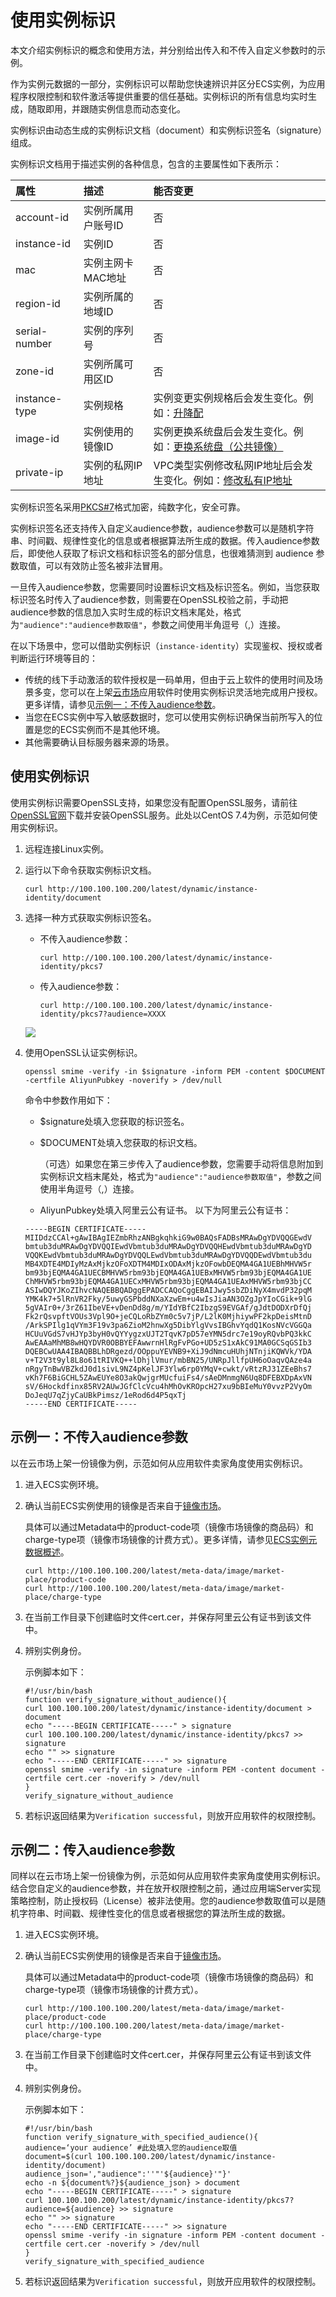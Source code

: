 # 使用实例标识

本文介绍实例标识的概念和使用方法，并分别给出传入和不传入自定义参数时的示例。

作为实例元数据的一部分，实例标识可以帮助您快速辨识并区分ECS实例，为应用程序权限控制和软件激活等提供重要的信任基础。实例标识的所有信息均实时生成，随取即用，并跟随实例信息而动态变化。

实例标识由动态生成的实例标识文档（document）和实例标识签名（signature）组成。

实例标识文档用于描述实例的各种信息，包含的主要属性如下表所示：

|属性|描述|能否变更|
|:-|:-|:---|
|account-id|实例所属用户账号ID|否|
|instance-id|实例ID|否|
|mac|实例主网卡MAC地址|否|
|region-id|实例所属的地域ID|否|
|serial-number|实例的序列号|否|
|zone-id|实例所属可用区ID|否|
|instance-type|实例规格|实例变更实例规格后会发生变化。例如：[升降配](/cn.zh-CN/实例/升降配实例/升降配方式概述.md) |
|image-id|实例使用的镜像ID|实例更换系统盘后会发生变化。例如：[更换系统盘（公共镜像）](/cn.zh-CN/块存储/云盘基础操作/更换系统盘/更换系统盘（公共镜像）.md) |
|private-ip|实例的私网IP地址|VPC类型实例修改私网IP地址后会发生变化。例如：[修改私有IP地址](/cn.zh-CN/网络/修改IPv4地址/修改私有IP地址.md) |

实例标识签名采用[PKCS\#7](https://tools.ietf.org/html/rfc2315)格式加密，纯数字化，安全可靠。

实例标识签名还支持传入自定义audience参数，audience参数可以是随机字符串、时间戳、规律性变化的信息或者根据算法所生成的数据。传入audience参数后，即使他人获取了标识文档和标识签名的部分信息，也很难猜测到 audience 参数取值，可以有效防止签名被非法冒用。

一旦传入audience参数，您需要同时设置标识文档及标识签名。例如，当您获取标识签名时传入了audience参数，则需要在OpenSSL校验之前，手动把audience参数的信息加入实时生成的标识文档末尾处，格式为`"audience":"audience参数取值"`，参数之间使用半角逗号（,）连接。

在以下场景中，您可以借助实例标识（`instance-identity`）实现鉴权、授权或者判断运行环境等目的：

-   传统的线下手动激活的软件授权是一码单用，但由于云上软件的使用时间及场景多变，您可以在上架[云市场](https://market.aliyun.com/)应用软件时使用实例标识灵活地完成用户授权。更多详情，请参见[示例一：不传入audience参数](#section_9ke_h6k_kfi)。
-   当您在ECS实例中写入敏感数据时，您可以使用实例标识确保当前所写入的位置是您的ECS实例而不是其他环境。
-   其他需要确认目标服务器来源的场景。

## 使用实例标识

使用实例标识需要OpenSSL支持，如果您没有配置OpenSSL服务，请前往[OpenSSL官网](https://www.openssl.org/source)下载并安装OpenSSL服务。此处以CentOS 7.4为例，示范如何使用实例标识。

1.  远程连接Linux实例。

2.  运行以下命令获取实例标识文档。

    ```
    curl http://100.100.100.200/latest/dynamic/instance-identity/document
    ```

3.  选择一种方式获取实例标识签名。

    -   不传入audience参数：

        ```
        curl http://100.100.100.200/latest/dynamic/instance-identity/pkcs7
        ```

    -   传入audience参数：

        ```
        curl http://100.100.100.200/latest/dynamic/instance-identity/pkcs7?audience=XXXX
        ```

    ![](https://static-aliyun-doc.oss-accelerate.aliyuncs.com/assets/img/zh-CN/3214359951/p5497.png)

4.  使用OpenSSL认证实例标识。

    ```
    openssl smime -verify -in $signature -inform PEM -content $DOCUMENT -certfile AliyunPubkey -noverify > /dev/null
    ```

    命令中参数作用如下：

    -   $signature处填入您获取的标识签名。
    -   $DOCUMENT处填入您获取的标识文档。

        （可选）如果您在第三步传入了audience参数，您需要手动将信息附加到实例标识文档末尾处，格式为`"audience":"audience参数取值"`，参数之间使用半角逗号（,）连接。

    -   AliyunPubkey处填入阿里云公有证书。
    以下为阿里云公有证书：

    ```
    -----BEGIN CERTIFICATE-----
    MIIDdzCCAl+gAwIBAgIEZmbRhzANBgkqhkiG9w0BAQsFADBsMRAwDgYDVQQGEwdV
    bmtub3duMRAwDgYDVQQIEwdVbmtub3duMRAwDgYDVQQHEwdVbmtub3duMRAwDgYD
    VQQKEwdVbmtub3duMRAwDgYDVQQLEwdVbmtub3duMRAwDgYDVQQDEwdVbmtub3du
    MB4XDTE4MDIyMzAxMjkzOFoXDTM4MDIxODAxMjkzOFowbDEQMA4GA1UEBhMHVW5r
    bm93bjEQMA4GA1UECBMHVW5rbm93bjEQMA4GA1UEBxMHVW5rbm93bjEQMA4GA1UE
    ChMHVW5rbm93bjEQMA4GA1UECxMHVW5rbm93bjEQMA4GA1UEAxMHVW5rbm93bjCC
    ASIwDQYJKoZIhvcNAQEBBQADggEPADCCAQoCggEBAIJwy5sbZDiNyX4mvdP32pqM
    YMK4k7+5lRnVR2Fky/5uwyGSPbddNXaXzwEm+u4wIsJiaAN3OZgJpYIoCGik+9lG
    5gVAIr0+/3rZ61IbeVE+vDenDd8g/m/YIdYBfC2IbzgS9EVGAf/gJdtDODXrDfQj
    Fk2rQsvpftVOUs3Vpl9O+jeCQLoRbZYm0c5v7jP/L2lK0MjhiywPF2kpDeisMtnD
    /ArkSPIlg1qVYm3F19v3pa6ZioM2hnwXg5DibYlgVvsIBGhvYqdQ1KosNVcVGGQa
    HCUuVGdS7vHJYp3byH0vQYYygzxUJT2TqvK7pD57eYMN5drc7e19oyRQvbPQ3kkC
    AwEAAaMhMB8wHQYDVR0OBBYEFAwwrnHlRgFvPGo+UD5zS1xAkC91MA0GCSqGSIb3
    DQEBCwUAA4IBAQBBLhDRgezd/OOppuYEVNB9+XiJ9dNmcuHUhjNTnjiKQWVk/YDA
    v+T2V3t9yl8L8o61tRIVKQ++lDhjlVmur/mbBN25/UNRpJllfpUH6oOaqvQAze4a
    nRgyTnBwVBZkdJ0d1sivL9NZ4pKelJF3Ylw6rp0YMqV+cwkt/vRtzRJ31ZEeBhs7
    vKh7F6BiGCHL5ZAwEUYe8O3akQwjgrMUcfuiFs4/sAeDMnmgN6Uq8DFEBXDpAxVN
    sV/6Hockdfinx85RV2AUwJGfClcVcu4hMhOvKROpcH27xu9bBIeMuY0vvzP2VyOm
    DoJeqU7qZjyCaUBkPimsz/1eRod6d4P5qxTj
    -----END CERTIFICATE-----
    ```


## 示例一：不传入audience参数

以在云市场上架一份镜像为例，示范如何从应用软件卖家角度使用实例标识。

1.  进入ECS实例环境。

2.  确认当前ECS实例使用的镜像是否来自于[镜像市场](https://market.aliyun.com/products/53448001)。

    具体可以通过Metadata中的product-code项（镜像市场镜像的商品码）和charge-type项（镜像市场镜像的计费方式）。更多详情，请参见[ECS实例元数据概述](/cn.zh-CN/实例/管理实例/使用实例元数据/ECS实例元数据概述.md)。

    ```
    curl http://100.100.100.200/latest/meta-data/image/market-place/product-code
    curl http://100.100.100.200/latest/meta-data/image/market-place/charge-type
    ```

3.  在当前工作目录下创建临时文件cert.cer，并保存阿里云公有证书到该文件中。

4.  辨别实例身份。

    示例脚本如下：

    ```
    #!/usr/bin/bash
    function verify_signature_without_audience(){
    curl 100.100.100.200/latest/dynamic/instance-identity/document > document
    echo "-----BEGIN CERTIFICATE-----" > signature
    curl 100.100.100.200/latest/dynamic/instance-identity/pkcs7 >> signature
    echo "" >> signature
    echo "-----END CERTIFICATE-----" >> signature
    openssl smime -verify -in signature -inform PEM -content document -certfile cert.cer -noverify > /dev/null
    }
    verify_signature_without_audience
    ```

5.  若标识返回结果为`Verification successful`，则放开应用软件的权限控制。


## 示例二：传入audience参数

同样以在云市场上架一份镜像为例，示范如何从应用软件卖家角度使用实例标识。结合您自定义的audience参数，并在放开权限控制之前，通过应用端Server实现策略控制，防止授权码（License）被非法使用。您的audience参数取值可以是随机字符串、时间戳、规律性变化的信息或者根据您的算法所生成的数据。

1.  进入ECS实例环境。

2.  确认当前ECS实例使用的镜像是否来自于[镜像市场](https://market.aliyun.com/products/53448001)。

    具体可以通过Metadata中的product-code项（镜像市场镜像的商品码）和charge-type项（镜像市场镜像的计费方式）。

    ```
    curl http://100.100.100.200/latest/meta-data/image/market-place/product-code
    curl http://100.100.100.200/latest/meta-data/image/market-place/charge-type
    ```

3.  在当前工作目录下创建临时文件cert.cer，并保存阿里云公有证书到该文件中。

4.  辨别实例身份。

    示例脚本如下：

    ```
    #!/usr/bin/bash
    function verify_signature_with_specified_audience(){
    audience=‘your audience’ #此处填入您的audience取值
    document=$(curl 100.100.100.200/latest/dynamic/instance-identity/document)
    audience_json=',"audience":''"'${audience}'"}'
    echo -n ${document%?}${audience_json} > document
    echo "-----BEGIN CERTIFICATE-----" > signature
    curl 100.100.100.200/latest/dynamic/instance-identity/pkcs7?audience=${audience} >> signature
    echo "" >> signature
    echo "-----END CERTIFICATE-----" >> signature
    openssl smime -verify -in signature -inform PEM -content document -certfile cert.cer -noverify > /dev/null
    }
    verify_signature_with_specified_audience
    ```

5.  若标识返回结果为`Verification successful`，则放开应用软件的权限控制。


